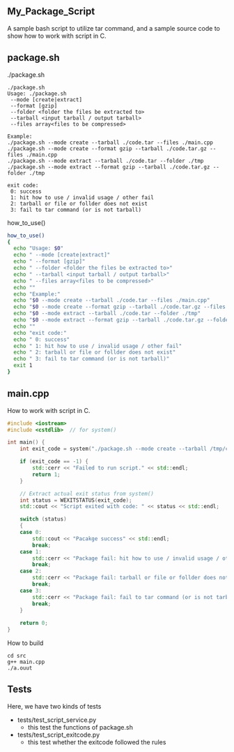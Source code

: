 ## My_Package_Script
A sample bash script to utilize tar command, and a sample source code to show how to work with script in C. 

## package.sh
./package.sh
```console
./package.sh
Usage: ./package.sh
 --mode [create|extract]
 --format [gzip]
 --folder <folder the files be extracted to>
 --tarball <input tarball / output tarball>
 --files array<files to be compressed>

Example:
./package.sh --mode create --tarball ./code.tar --files ./main.cpp
./package.sh --mode create --format gzip --tarball ./code.tar.gz --files ./main.cpp
./package.sh --mode extract --tarball ./code.tar --folder ./tmp
./package.sh --mode extract --format gzip --tarball ./code.tar.gz --folder ./tmp

exit code:
 0: success
 1: hit how to use / invalid usage / other fail
 2: tarball or file or follder does not exist
 3: fail to tar command (or is not tarball)
```
how_to_use()
```bash
how_to_use()
{
  echo "Usage: $0"
  echo " --mode [create|extract]"
  echo " --format [gzip]"
  echo " --folder <folder the files be extracted to>"
  echo " --tarball <input tarball / output tarball>"
  echo " --files array<files to be compressed>"
  echo ""
  echo "Example:"
  echo "$0 --mode create --tarball ./code.tar --files ./main.cpp"
  echo "$0 --mode create --format gzip --tarball ./code.tar.gz --files ./main.cpp"
  echo "$0 --mode extract --tarball ./code.tar --folder ./tmp"
  echo "$0 --mode extract --format gzip --tarball ./code.tar.gz --folder ./tmp"
  echo ""
  echo "exit code:"
  echo " 0: success"
  echo " 1: hit how to use / invalid usage / other fail"
  echo " 2: tarball or file or follder does not exist"
  echo " 3: fail to tar command (or is not tarball)"
  exit 1
}
```

## main.cpp
How to work with script in C.
```C++
#include <iostream>
#include <cstdlib>  // for system()

int main() {
    int exit_code = system("./package.sh --mode create --tarball /tmp/code.tar --files ./main.cpp");

    if (exit_code == -1) {
        std::cerr << "Failed to run script." << std::endl;
        return 1;
    }

    // Extract actual exit status from system()
    int status = WEXITSTATUS(exit_code);
    std::cout << "Script exited with code: " << status << std::endl;

    switch (status)
    {
    case 0:
        std::cout << "Pacakge success" << std::endl;
        break;
    case 1:
        std::cerr << "Package fail: hit how to use / invalid usage / other fail" << std::endl;
        break;
    case 2:
        std::cerr << "Package fail: tarball or file or follder does not exist" << std::endl;
        break;
    case 3:
        std::cerr << "Package fail: fail to tar command (or is not tarball)" << std::endl;
        break;
    }
  
    return 0;
}
```
How to build
```console
cd src
g++ main.cpp
./a.ouut
```

## Tests
Here, we have two kinds of tests
- tests/test_script_service.py
    - this test the functions of package.sh
- tests/test_script_exitcode.py
    - this test whether the exitcode followed the rules
